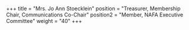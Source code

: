 +++
title     = "Mrs. Jo Ann Stoecklein"
position  = "Treasurer, Membership Chair, Communications Co-Chair"
position2 = "Member, NAFA Executive Committee"
weight    = "40"
+++
